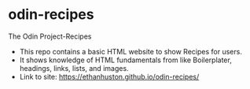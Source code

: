 # odin-recipes

The Odin Project-Recipes

- This repo contains a basic HTML website to show Recipes for users.
- It shows knowledge of HTML fundamentals from like Boilerplater, headings, links, lists, and images.
- Link to site: https://ethanhuston.github.io/odin-recipes/
